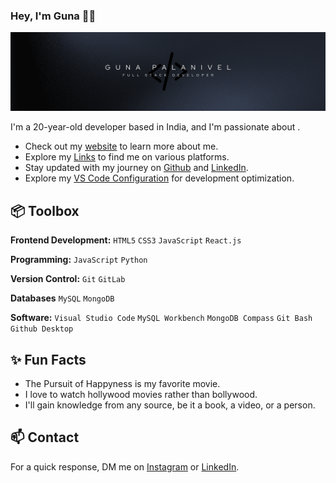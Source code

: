 ### Hey, I'm Guna 👋🏽

![Alt Text](./assets/banner.png)

I'm a 20-year-old developer based in India, and I'm passionate about .

- Check out my [website](gunaprofile.pages.dev) to learn more about me.
- Explore my [Links](gunalinks.pages.dev) to find me on various platforms.
- Stay updated with my journey on [Github](https://github.com/GunaPalanivel) and [LinkedIn](https://www.linkedin.com/in/guna-palanivel/).
- Explore my [VS Code Configuration](https://github.com/GunaPalanivel/vs-code-settings/blob/main/.vs-code/settings.json) for development optimization.

## 📦 Toolbox

**Frontend Development:** `HTML5` `CSS3` `JavaScript` `React.js`

**Programming:** `JavaScript` `Python`

**Version Control:** `Git` `GitLab`

**Databases** `MySQL` `MongoDB`

**Software:** `Visual Studio Code` `MySQL Workbench` `MongoDB Compass` `Git Bash` `Github Desktop`

## ✨ Fun Facts

- The Pursuit of Happyness is my favorite movie.
- I love to watch hollywood movies rather than bollywood.
- I'll gain knowledge from any source, be it a book, a video, or a person.

## 📫 Contact

For a quick response, DM me on [Instagram](https://www.instagram.com/sandy_sag_) or [LinkedIn](https://www.linkedin.com/in/guna-palanivel/).
